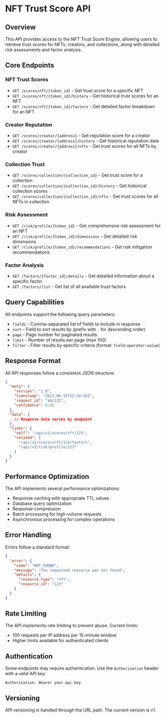 # NFT Trust Score API

## Overview

This API provides access to the NFT Trust Score Engine, allowing users to retrieve trust scores for NFTs, creators, and collections, along with detailed risk assessments and factor analysis.

## Core Endpoints

### NFT Trust Scores
- `GET /scores/nft/{token_id}` - Get trust score for a specific NFT
- `GET /scores/nft/{token_id}/history` - Get historical trust scores for an NFT
- `GET /scores/nft/{token_id}/factors` - Get detailed factor breakdown for an NFT

### Creator Reputation
- `GET /scores/creator/{address}` - Get reputation score for a creator
- `GET /scores/creator/{address}/history` - Get historical reputation data
- `GET /scores/creator/{address}/nfts` - Get trust scores for all NFTs by creator

### Collection Trust
- `GET /scores/collection/{collection_id}` - Get trust score for a collection
- `GET /scores/collection/{collection_id}/history` - Get historical collection scores
- `GET /scores/collection/{collection_id}/nfts` - Get trust scores for all NFTs in collection

### Risk Assessment
- `GET /risk/profile/{token_id}` - Get comprehensive risk assessment for an NFT
- `GET /risk/profile/{token_id}/dimensions` - Get detailed risk dimensions
- `GET /risk/profile/{token_id}/recommendations` - Get risk mitigation recommendations

### Factor Analysis
- `GET /factors/{factor_id}/details` - Get detailed information about a specific factor
- `GET /factors/list` - Get list of all available trust factors

## Query Capabilities

All endpoints support the following query parameters:

- `fields` - Comma-separated list of fields to include in response
- `sort` - Field to sort results by (prefix with `-` for descending order)
- `page` - Page number for paginated results
- `limit` - Number of results per page (max 100)
- `filter` - Filter results by specific criteria (format: `field:operator:value`)

## Response Format

All API responses follow a consistent JSON structure:

```json
{
  "meta": {
    "version": "1.0",
    "timestamp": "2023-06-15T12:34:56Z",
    "request_id": "abc123",
    "confidence": 0.95
  },
  "data": {
    // Response data varies by endpoint
  },
  "links": {
    "self": "/api/v1/scores/nft/123",
    "related": [
      "/api/v1/scores/nft/123/factors",
      "/api/v1/risk/profile/123"
    ]
  }
}
```

## Performance Optimization

The API implements several performance optimizations:

- Response caching with appropriate TTL values
- Database query optimization
- Response compression
- Batch processing for high-volume requests
- Asynchronous processing for complex operations

## Error Handling

Errors follow a standard format:

```json
{
  "error": {
    "code": "NOT_FOUND",
    "message": "The requested resource was not found",
    "details": {
      "resource_type": "nft",
      "resource_id": "123"
    }
  }
}
```

## Rate Limiting

The API implements rate limiting to prevent abuse. Current limits:

- 100 requests per IP address per 15-minute window
- Higher limits available for authenticated clients

## Authentication

Some endpoints may require authentication. Use the `Authorization` header with a valid API key:

```
Authorization: Bearer your-api-key
```

## Versioning

API versioning is handled through the URL path. The current version is v1.